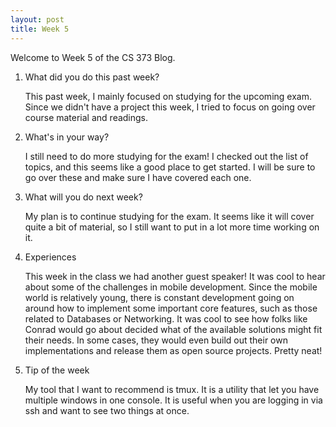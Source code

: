 ```yaml
---
layout: post
title: Week 5 
---
```


Welcome to Week 5 of the CS 373 Blog.

1. What did you do this past week? 
	
	This past week, I mainly focused on studying for the upcoming exam. Since we didn't have a project this week, I tried to focus on going over course material and readings.  
 	

2. What's in your way?
	
	I still need to do more studying for the exam! I checked out the list of topics, and this seems like a good place to get started. I will be sure to go over these and make sure I have covered each one.

3. What will you do next week?
	
	My plan is to continue studying for the exam. It seems like it will cover quite a bit of material, so I still want to put in a lot more time working on it.

4. Experiences

	This week in the class we had another guest speaker! It was cool to hear about some of the challenges in mobile development. Since the mobile world is relatively young, there is constant development going on around how to implement some important core features, such as those related to Databases or Networking. It was cool to see how folks like Conrad would go about decided what of the available solutions might fit their needs. In some cases, they would even build out their own implementations and release them as open source projects. Pretty neat!

5. Tip of the week

	My tool that I want to recommend is tmux. It is a utility that let you have multiple windows in one console. It is useful when you are logging in via ssh and want to see two things at once. 
		
